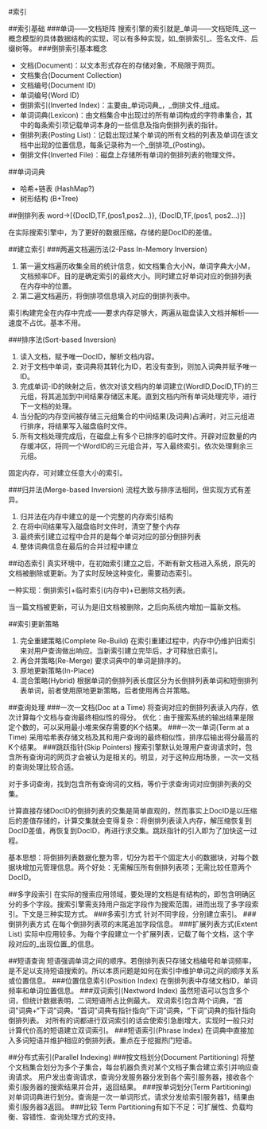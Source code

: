#索引

##索引基础
###单词——文档矩阵
搜索引擎的索引就是_单词——文档矩阵_这一概念模型的具体数据结构的实现，可以有多种实现，如_倒排索引_、签名文件、后缀树等。
###倒排索引基本概念
- 文档(Document)：以文本形式存在的存储对象，不局限于网页。
- 文档集合(Document Collection)
- 文档编号(Document ID)
- 单词编号(Word ID)
- 倒排索引(Inverted Index)：主要由_单词词典_，_倒排文件_组成。
- 单词词典(Lexicon)：由文档集合中出现过的所有单词构成的字符串集合，其中的每条索引项记载单词本身的一些信息及指向倒排列表的指针。
- 倒排列表(Posting List)：记载出现过某个单词的所有文档的列表及单词在该文档中出现的位置信息，每条记录称为一个_倒排项_(Posting)。
- 倒排文件(Inverted File)：磁盘上存储所有单词的倒排列表的物理文件。

##单词词典
- 哈希+链表 (HashMap?)
- 树形结构 (B+Tree)

##倒排列表
word->[{DocID,TF,(pos1,pos2...)}, {DocID,TF,(pos1, pos2...)}]

在实际搜索引擎中，为了更好的数据压缩，存储的是DocID的差值。

##建立索引
###两遍文档遍历法(2-Pass In-Memory Inversion)
1. 第一遍文档遍历收集全局的统计信息，如文档集合大小N，单词字典大小M，文档频率DF。目的是确定索引的最终大小。同时建立好单词对应的倒排列表在内存中的位置。
2. 第二遍文档遍历，将倒排项信息填入对应的倒排列表中。

索引构建完全在内存中完成——要求内存足够大，两遍从磁盘读入文档并解析——速度不占优。基本不用。

###排序法(Sort-based Inversion)
1. 读入文档，赋予唯一DocID，解析文档内容。
2. 对于文档中单词，查词典将其转化为ID，若没有查到，则加入词典并赋予唯一ID。
3. 完成单词-ID的映射之后，依次对该文档内的单词建立(WordID,DocID,TF)的三元组，将其追加到中间结果存储区末尾。直到文档内所有单词处理完毕，进行下一文档的处理。
4. 当分配的内存空间被存储三元组集合的中间结果(及词典)占满时，对三元组进行排序，将结果写入磁盘临时文件。
5. 所有文档处理完成后，在磁盘上有多个已排序的临时文件。开辟对应数量的内存缓冲区，将同一个WordID的三元组合并，写入最终索引。依次处理剩余三元组。

固定内存，可对建立任意大小的索引。

###归并法(Merge-based Inversion)
流程大致与排序法相同，但实现方式有差异。
1. 归并法在内存中建立的是一个完整的内存索引结构
2. 在将中间结果写入磁盘临时文件时，清空了整个内存
3. 最终索引建立过程中合并的是每个单词对应的部分倒排列表
4. 整体词典信息在最后的合并过程中建立

##动态索引
真实环境中，在初始索引建立之后，不断有新文档进入系统，原先的文档被删除或更新。为了实时反映这种变化，需要动态索引。

一种实现：倒排索引+临时索引(内存中)+已删除文档列表。

当一篇文档被更新，可认为是旧文档被删除，之后向系统内增加一篇新文档。

##索引更新策略
1. 完全重建策略(Complete Re-Build)
在索引重建过程中，内存中仍维护旧索引来对用户查询做出响应。当新索引建立完毕后，才可释放旧索引。
2. 再合并策略(Re-Merge)
要求词典中的单词是排序的。
3. 原地更新策略(In-Place)
4. 混合策略(Hybrid)
根据单词的倒排列表长度区分为长倒排列表单词和短倒排列表单词，前者使用原地更新策略，后者使用再合并策略。

##查询处理
###一次一文档(Doc at a Time)
将查询对应的倒排列表读入内存，依次计算每个文档与查询最终相似性的得分。
优化：由于搜索系统的输出结果是限定个数的，可以采用最小堆来保存需要的K个结果。
###一次一单词(Term at a Time)
采用哈希表存储文档及其和用户查询的最终相似性，排序后输出得分最高的K个结果。
###跳跃指针(Skip Pointers)
搜索引擎默认处理用户查询请求时，包含所有查询词的网页才会被认为是相关的。明显，对于这种应用场景，一次一文档的查询处理比较合适。

对于多词查询，找到包含所有查询词的文档，等价于求查询词对应倒排列表的交集。

计算直接存储DocID的倒排列表的交集是简单直观的，然而事实上DocID是以压缩后的差值存储的，计算交集就会变得复杂：将倒排列表读入内存，解压缩恢复到DocID差值，再恢复到DocID，再进行求交集。跳跃指针的引入即为了加快这一过程。

基本思想：将倒排列表数据化整为零，切分为若干个固定大小的数据块，对每个数据块增加元管理信息。两个好处：无需解压所有倒排列表项；无需比较任意两个DocID。

##多字段索引
在实际的搜索应用领域，要处理的文档是有结构的，即包含明确区分的多个字段。搜索引擎需支持用户指定字段作为搜索范围，进而出现了多字段索引。下文是三种实现方式。
###多索引方式
针对不同字段，分别建立索引。
###倒排列表方式
在每个倒排列表项的末尾追加字段信息。
###扩展列表方式(Extent List)
实际中应用较多。为每个字段建立一个扩展列表，记载了每个文档，这个字段对应的_出现位置_的信息。

##短语查询
短语强调单词之间的顺序。若倒排列表只存储文档编号和单词频率，是不足以支持短语搜索的。所以本质问题是如何在索引中维护单词之间的顺序关系或位置信息。
###位置信息索引(Position Index)
在倒排列表中存储文档ID，单词频率和单词位置信息。
###双词索引(Nextword Index)
虽然短语可以包含多个词，但统计数据表明，二词短语所占比例最大。
双词索引包含两个词典，“首词”词典+“下词”词典。“首词”词典有指针指向“下词”词典，“下词”词典的指针指向倒排列表。
对所有的词都进行双词索引的话会使索引急剧增大，实现时一般只对计算代价高的短语建立双词索引。
###短语索引(Phrase Index)
在词典中直接加入多词短语并维护相应的倒排列表。重点在于挖掘热门短语。

##分布式索引(Parallel Indexing)
###按文档划分(Document Partitioning)
将整个文档集合划分为多个子集合，每台机器负责对某个文档子集合建立索引并响应查询请求。
用户发出查询请求，查询分发服务器分发到各个索引服务器，接收各个索引服务器的搜索结果并合并，返回结果。
###按单词划分(Term Partitioning)
对单词词典进行划分。查询是一次一单词形式，请求分发给索引服务器1，结果由索引服务器3返回。
###比较
Term Partitioning有如下不足：可扩展性、负载均衡、容错性、查询处理方式的支持。